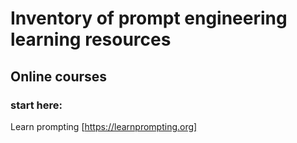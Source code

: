 # Inventory of prompt engineering learning resources

## Online courses

### start here:

Learn prompting [https://learnprompting.org] 
